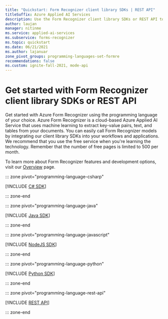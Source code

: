 ```yaml
---
title: "Quickstart: Form Recognizer client library SDKs | REST API"
titleSuffix: Azure Applied AI Services
description: Use the Form Recognizer client library SDKs or REST API to create a forms processing app that extracts key/value pairs and table data from your custom documents.
author: laujan
manager: nitinme
ms.service: applied-ai-services
ms.subservice: forms-recognizer
ms.topic: quickstart
ms.date: 06/21/2021
ms.author: lajanuar
zone_pivot_groups: programming-languages-set-formre
recommendations: false
ms.custom: ignite-fall-2021, mode-api
---
```


# Get started with Form Recognizer client library SDKs or REST API

Get started with Azure Form Recognizer using the programming language of your choice. Azure Form Recognizer is a cloud-based Azure Applied AI Service that uses machine learning to extract key-value pairs, text, and tables from your documents. You can easily call Form Recognizer models by integrating our client library SDKs into your workflows and applications. We recommend that you use the free service when you're learning the technology. Remember that the number of free pages is limited to 500 per month.

To learn more about Form Recognizer features and development options, visit our [Overview](../overview.md#form-recognizer-features-and-development-options) page.

::: zone pivot="programming-language-csharp"

[!INCLUDE [C# SDK](../includes/get-started/csharp.md)]

::: zone-end

::: zone pivot="programming-language-java"

[!INCLUDE [Java SDK](../includes/get-started/java.md)]

::: zone-end

::: zone pivot="programming-language-javascript"

[!INCLUDE [NodeJS SDK](../includes/get-started/javascript.md)]

::: zone-end

::: zone pivot="programming-language-python"

[!INCLUDE [Python SDK](../includes/get-started/python.md)]

::: zone-end

::: zone pivot="programming-language-rest-api"

[!INCLUDE [REST API](../includes/get-started/rest-api.md)]

::: zone-end
